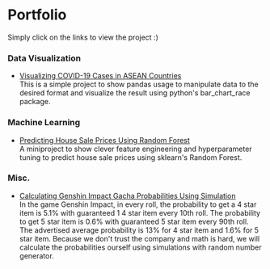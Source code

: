 # Portfolio
Simply click on the links to view the project :)

### Data Visualization
* [Visualizing COVID-19 Cases in ASEAN Countries](http://htmlpreview.github.io/?https://rawcdn.githack.com/regohutagaol/Portfolio/2728c3e4fca86c6701acfe40a4d66dbaf733f6ec/Visualizing%20COVID19%20Cases%20in%20ASEAN%20Countries/covid19asean.html)  
  This is a simple project to show pandas usage to manipulate data to the desired format and visualize the result using python's bar_chart_race package.

### Machine Learning
* [Predicting House Sale Prices Using Random Forest](https://github.com/regohutagaol/Portfolio/blob/main/Predicting%20House%20Sale%20Prices%20using%20Machine%20Learning/house.ipynb)  
  A miniproject to show clever feature engineering and hyperparameter tuning to predict house sale prices using sklearn's Random Forest.

### Misc.
* [Calculating Genshin Impact Gacha Probabilities Using Simulation](https://github.com/regohutagaol/Portfolio/blob/main/Genshin%20Impact%20Gacha%20Probabilities/genshin.py)  
  In the game Genshin Impact, in every roll, the probability to get a 4 star item is 5.1% with guaranteed 1 4 star item every 10th roll. The probability to get 5 star item is 0.6% with guaranteed 5 star item every 90th roll. The advertised average probability is 13% for 4 star item and 1.6% for 5 star item. Because we don't trust the company and math is hard, we will calculate the probabilities ourself using simulations with random number generator.
